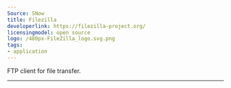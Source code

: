 ```yaml
---
Source: SNow
title: Filezilla
developerlink: https://filezilla-project.org/
licensingmodel: open source
logo: /480px-FileZilla_logo.svg.png
tags:
- application
---
```

FTP client for file transfer.

---
